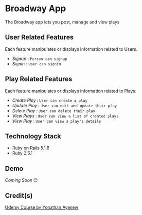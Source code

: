 # Broadway App

The Broadway app lets you post, manage and view plays

## User Related Features

Each feature manipulates or displays information related to Users.

* _Signup_ : `Person can signup`
* _Signin_ : `User can signin`

## Play Related Features

Each feature manipulates or displays information related to Plays.

* _Create Play_ : `User can create a play`
* _Update Play_ : `User can edit and update their play`
* _Delete Play_ : `User can delete their play`
* _View Plays_ : `User can view a list of created plays`
* _View Play_ : `User can view a play's details`

## Technology Stack

* Ruby on Rails 5.1.6
* Ruby 2.5.1

## Demo

_Coming Soon_ 😉

## Credit(s)

[Udemy Course by Yonathan Ayenew](https://www.udemy.com/8-beautiful-ruby-on-rails-apps-in-30-days/)
